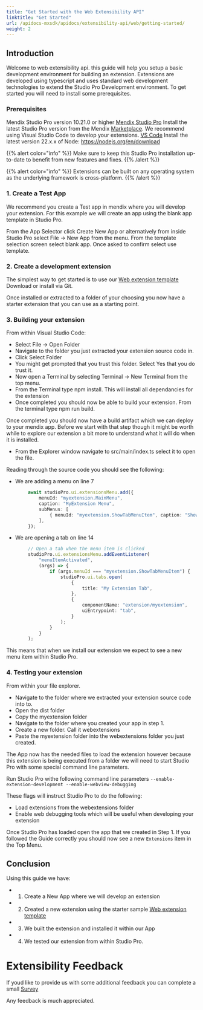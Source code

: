 ```yaml
---
title: "Get Started with the Web Extensibility API"
linktitle: "Get Started"
url: /apidocs-mxsdk/apidocs/extensibility-api/web/getting-started/
weight: 2
---
```


## Introduction

Welcome to web extensibility api. this guide will help you setup a basic development environment for building an extension.
Extensions are developed using typescript and uses standard web development technologies to extend the Studio Pro Development environment. To get started you will need to install some prerequisites.

### Prerequisites

Mendix Studio Pro version 10.21.0 or higher [Mendix Studio Pro](https://marketplace.mendix.com/link/studiopro)
Install the latest Studio Pro version from the Mendix [Marketplace](https://marketplace.mendix.com/link/studiopro/).
We recommend using Visual Studio Code to develop your extensions. [VS Code](https://code.visualstudio.com/)
Install the latest version 22.x.x of Node: https://nodejs.org/en/download

{{% alert color="info" %}}
Make sure to keep this Studio Pro installation up-to-date to benefit from new features and fixes.
{{% /alert %}}

{{% alert color="info" %}}
Extensions can be built on any operating system as the underlying framework is cross-platform.
{{% /alert %}}

### 1. Create a Test App

We recommend you create a Test app in mendix where you will develop your extension. For this example we will create an app using the blank app template in Studio Pro.

From the App Selector click Create New App or alternatively from inside Studio Pro select File -> New App from the menu.
From the template selection screen select blank app. Once asked to confirm select use template.

### 2. Create a development extension

The simplest way to get started is to use our [Web extension template](https://github.com/mendix/web-extension-template)
Download or install via Git.

Once installed or extracted to a folder of your choosing you now have a starter extension that you can use as a starting point.

### 3. Building your extension

From within Visual Studio Code:

- Select File -> Open Folder
- Navigate to the folder you just extracted your extension source code in.
- Click Select Folder
- You might get prompted that you trust this folder. Select Yes that you do trust it.
- Now open a Terminal by selecting Terminal -> New Terminal from the top menu.
- From the Terminal type npm install. This will install all dependancies for the extension
- Once completed you should now be able to build your extension. From the terminal type npm run build.

Once completed you should now have a build artifact which we can deploy to your mendix app.
Before we start with that step though it might be worth while to explore our extension a bit more to understand what it will do 
when it is installed.

- From the Explorer window navigate to src/main/index.ts select it to open the file.

Reading through the source code you should see the following:

- We are adding a menu on line 7 
```typescript
        await studioPro.ui.extensionsMenu.add({
            menuId: "myextension.MainMenu",
            caption: "MyExtension Menu",
            subMenus: [
                { menuId: "myextension.ShowTabMenuItem", caption: "Show tab" },
            ],
        });
```

- We are opening a tab on line 14
```typescript
        // Open a tab when the menu item is clicked
        studioPro.ui.extensionsMenu.addEventListener(
            "menuItemActivated",
            (args) => {
                if (args.menuId === "myextension.ShowTabMenuItem") {
                    studioPro.ui.tabs.open(
                        {
                            title: "My Extension Tab",
                        },
                        {
                            componentName: "extension/myextension",
                            uiEntrypoint: "tab",
                        }
                    );
                }
            }
        );
```
This means that when we install our extension we expect to see a new menu item within Studio Pro.

### 4. Testing your extension

From within your file explorer. 

- Navigate to the folder where we extracted your extension source code into to.
- Open the dist folder
- Copy the myextension folder
- Navigate to the folder where you created your app in step 1.
- Create a new folder. Call it webextensions
- Paste the myextension folder into the webextensions folder you just created.

The App now has the needed files to load the extension however because this extension is being executed from a folder we will need to start Studio Pro with some special command line parameters.

Run Studio Pro withe following command line parameters `--enable-extension-development --enable-webview-debugging`

These flags will instruct Studio Pro to do the following:

- Load extensions from the webextensions folder
- Enable web debugging tools which will be useful when developing your extension

Once Studio Pro has loaded open the app that we created in Step 1. If you followed the Guide correctly you should now see a new `Extensions` item in the Top Menu.

## Conclusion

Using this guide we have:

- 1. Create a New App where we will develop an extension
- 2. Created a new extension using the starter sample [Web extension template](https://github.com/mendix/web-extension-template)
- 3. We built the extension and installed it within our App
- 4. We tested our extension from within Studio Pro.

# Extensibility Feedback

 If youd like to provide us with some additional feedback you can complete a small [Survey](https://survey.alchemer.eu/s3/90801191/Extensibility-Feedback)

 Any feedback is much appreciated.



